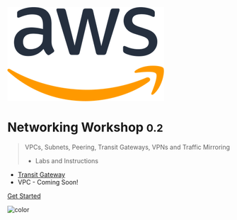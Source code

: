 ![logo](_media/AWSlogo_blk.png)

# Networking Workshop <small>0.2</small>

> VPCs, Subnets, Peering, Transit Gateways, VPNs and Traffic Mirroring 
>
> - Labs and Instructions

- [Transit Gateway](https://tgw.networking-workshop.com)
- VPC - Coming Soon! 

[Get Started](init.md)

<!-- background color -->

![color](#ffffff)
